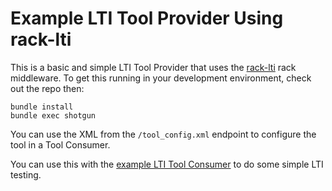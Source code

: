 # Example LTI Tool Provider Using rack-lti

This is a basic and simple LTI Tool Provider that uses the
[rack-lti](https://github.com/zachpendleton/rack-lti) rack middleware.
To get this running in your development environment, check out the repo then:

    bundle install
    bundle exec shotgun

You can use the XML from the `/tool_config.xml` endpoint to configure the tool in a Tool Consumer.

You can use this with the [example LTI Tool Consumer](https://github.com/instructure/lti_tool_consumer_example)
to do some simple LTI testing.
